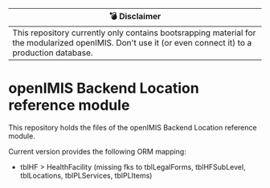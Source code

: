 | :bomb: Disclaimer |
| --- |
| This repository currently only contains bootsrapping material for the modularized openIMIS. Don't use it (or even connect it) to a production database. |

# openIMIS Backend Location reference module
This repository holds the files of the openIMIS Backend Location reference module.

Current version provides the following ORM mapping:
* tblHF > HealthFacility (missing fks to tblLegalForms, tblHFSubLevel, tblLocations, tblPLServices, tblPLItems)